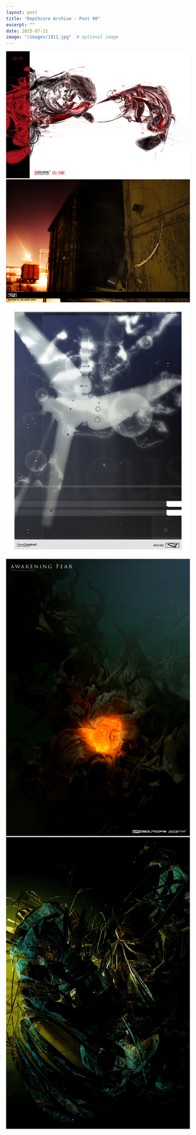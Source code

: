 ```yaml
---
layout: post
title: "Depthcore Archive - Post 90"
excerpt: ""
date: 2025-07-11
image: "/images/1911.jpg"  # optional image
---
```


<img src="/images/1911.jpg">
<img src="/images/1914.jpg" alt="1914.jpg"/>
<img src="/images/1915.jpg" alt="1915.jpg"/>
<img src="/images/1916.jpg" alt="1916.jpg"/>
<img src="/images/1919.jpg" alt="1919.jpg"/>
